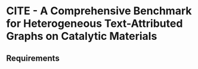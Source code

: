 # CITE - A Comprehensive Benchmark for Heterogeneous Text-Attributed Graphs on Catalytic Materials

## Requirements

